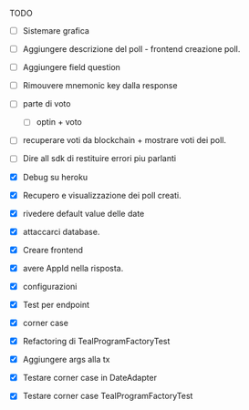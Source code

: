 
TODO

- [ ] Sistemare grafica
- [ ] Aggiungere descrizione del poll - frontend creazione poll.
- [ ] Aggiungere field question 
- [ ] Rimouvere mnemonic key dalla response
- [ ] parte di voto 
    - [ ] optin + voto 
- [ ] recuperare voti da blockchain + mostrare voti dei poll.
- [ ] Dire all sdk di restituire errori piu parlanti 

- [x] Debug su heroku 
- [x] Recupero e visualizzazione dei poll creati.
- [x] rivedere default value delle date 
- [x] attaccarci database.
- [x] Creare frontend
- [x] avere AppId nella risposta.
- [x] configurazioni 
- [x] Test per endpoint
- [x] corner case
- [x] Refactoring di TealProgramFactoryTest
- [x] Aggiungere args alla tx
- [x] Testare corner case in DateAdapter
- [x] Testare corner case TealProgramFactoryTest
